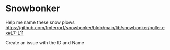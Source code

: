 # Snowbonker

Help me name these snow plows https://github.com/fmterrorf/snowbonker/blob/main/lib/snowbonker/poller.ex#L7-L11

Create an issue with the ID and Name
